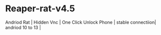 # Reaper-rat-v4.5
Andriod Rat | Hidden Vnc | One Click Unlock Phone |  stable connectiion| andriod 10 to 13 |
